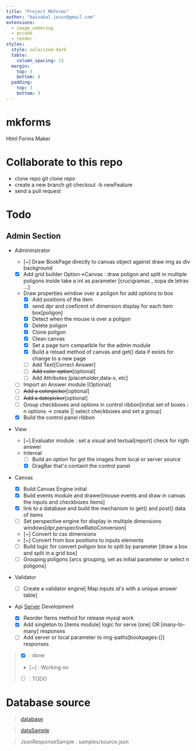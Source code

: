 ```yaml
---
title: "Project MkForms"
author: "baizabal.jesus@gmail.com"
extensions:
  - image_ueberzug
  - qrcode
  - render
styles:
  style: solarized-dark
  table:
    column_spacing: 15
  margin:
    top: 3
    bottom: 0
  padding:
    top: 3
    bottom: 3
---
```


# mkforms

Html Forms Maker

# Collaborate to this repo

- clone repo git clone repo
- create a new branch git checkout -b newFeature
- send a pull request

# Todo

## Admin Section

- Admininstrator
  - [~] Draw BookPage directly to canvas object against draw img as div background
  - [x] Add grid builder Option->Canvas : draw poligon and split in multiple poligons inside take a int as parameter [crucigramas , sopa de letras ...]
  - Draw properties window over a poligon for add options to box
    - [x] Add positions of the item
    - [x] send dpr and coeficent of dimension display for each item box[poligon]
    - [x] Detect when the mouse is over a poligon
    - [x] Delete poligon
    - [x] Clone poligon
    - [x] Clean canvas
    - [x] Set a page turn compatible for the admin module
    - [x] Build a reload method of canvas and get() data if exists for change to a new page
    - [ ] Add Text[Correct Answer]
    - [ ] ~~Add color option~~[optional]
    - [ ] Add Attributes [placeholder,data-x, etc]
  - [ ] Import an Answer module [Optional]
  - [ ] ~~Add a colorpicker~~[optional]
  - [ ] ~~Add a datepicker~~[optional]
  - [ ] Group checkboxes and options in control ribbon[initial set of boxes : n options -> create || select checkboxes and set a group]
  - [x] Build the control panel ribbon
- View
  - [~] Evaluator module : set a visual and textual[report] check for rigth answer
  - Internal
    - [ ] Build an option for get the images from local or server source
    - [x] DragBar that's containt the control panel
- Canvas
  - [x] Build Canvas Engine initial
  - [x] Build events module and drawer[mouse events and draw in canvas the inputs and checkboxes items]
  - [x] link to a database and build the mechanism to get() and post() data of items
  - [ ] Set perspective engine for display in multiple dimensions windows[dpr,perspectiveRatioConversion]
  - [~] Convert to css dimensions
  - [~] Convert from box positions to inputs elements
  - [ ] Build logic for convert poligon box to split by parameter [draw a box and split in a grid box]
  - [ ] Grouping poligons [arcs grouping, set as initial parameter or select n poligons]
- Validator

  - [ ] Create a validator engine[ Map inputs id's with a unique answer table]

- Api [Server](https://github.com/ambagasdowa/bms_connector.git) Development

  - [x] Reorder Items method for release mysql work
  - [x] Add singleton to [items module] logic for serve [one] OR [many-to-many] responses
  - [ ] Add server or local parameter to img-paths[bookpages:{}] responses

> - [x] : done
> - [~] : Working on
> - [ ] : TODO

# Database source

> [database](https://gitlab.com/ambagasdowa/sql/-/raw/master/mariadb/panamericano/bms.sql)

> [dataSample](https://gitlab.com/ambagasdowa/sql/-/raw/master/mariadb/panamericano/bms_bulk_data.sql)

> JsonResponseSample : samples/source.json
